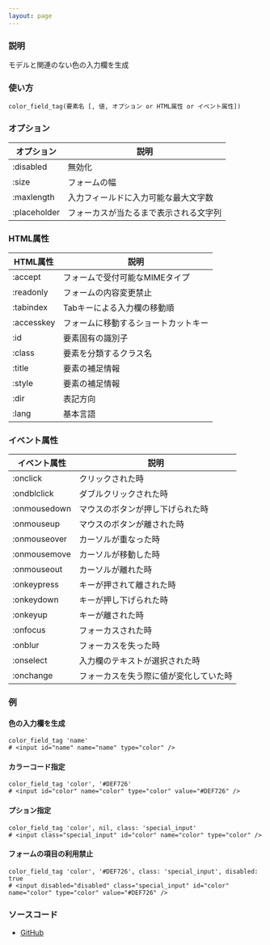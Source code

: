 ```yaml
---
layout: page
---
```

### 説明
モデルと関連のない色の入力欄を生成

### 使い方
    color_field_tag(要素名 [, 値, オプション or HTML属性 or イベント属性])

### オプション

オプション        | 説明
-------------|--------------------
:disabled    | 無効化
:size        | フォームの幅
:maxlength   | 入力フィールドに入力可能な最大文字数
:placeholder | フォーカスが当たるまで表示される文字列

### HTML属性

HTML属性      | 説明
-----------|-------------------
:accept    | フォームで受付可能なMIMEタイプ
:readonly  | フォームの内容変更禁止
:tabindex  | Tabキーによる入力欄の移動順
:accesskey | フォームに移動するショートカットキー
:id        | 要素固有の識別子
:class     | 要素を分類するクラス名
:title     | 要素の補足情報
:style     | 要素の補足情報
:dir       | 表記方向
:lang      | 基本言語

### イベント属性

イベント属性     | 説明
-------------|--------------------
:onclick     | クリックされた時
:ondblclick  | ダブルクリックされた時
:onmousedown | マウスのボタンが押し下げられた時
:onmouseup   | マウスのボタンが離された時
:onmouseover | カーソルが重なった時
:onmousemove | カーソルが移動した時
:onmouseout  | カーソルが離れた時
:onkeypress  | キーが押されて離された時
:onkeydown   | キーが押し下げられた時
:onkeyup     | キーが離された時
:onfocus     | フォーカスされた時
:onblur      | フォーカスを失った時
:onselect    | 入力欄のテキストが選択された時
:onchange    | フォーカスを失う際に値が変化していた時

### 例
#### 色の入力欄を生成
    color_field_tag 'name'
    # <input id="name" name="name" type="color" />

#### カラーコード指定
    color_field_tag 'color', '#DEF726'
    # <input id="color" name="color" type="color" value="#DEF726" />

#### プション指定
    color_field_tag 'color', nil, class: 'special_input'
    # <input class="special_input" id="color" name="color" type="color" />

#### フォームの項目の利用禁止
    color_field_tag 'color', '#DEF726', class: 'special_input', disabled: true
    # <input disabled="disabled" class="special_input" id="color" name="color" type="color" value="#DEF726" />

### ソースコード
* [GitHub](https://github.com/rails/rails/blob/f33d52c95217212cbacc8d5e44b5a8e3cdc6f5b3/actionview/lib/action_view/helpers/form_tag_helper.rb#L605)